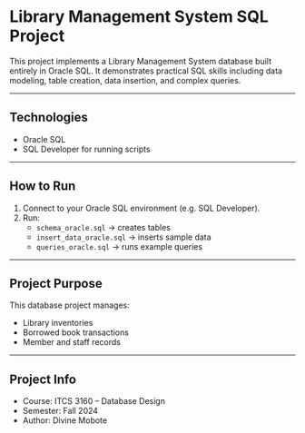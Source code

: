 # Library Management System SQL Project

This project implements a Library Management System database built entirely in Oracle SQL. It demonstrates practical SQL skills including data modeling, table creation, data insertion, and complex queries.

---

##  Technologies

- Oracle SQL
- SQL Developer for running scripts

---

##  How to Run

1. Connect to your Oracle SQL environment (e.g. SQL Developer).
2. Run:
   - `schema_oracle.sql` → creates tables
   - `insert_data_oracle.sql` → inserts sample data
   - `queries_oracle.sql` → runs example queries

---

##  Project Purpose

This database project manages:
- Library inventories
- Borrowed book transactions
- Member and staff records

---

##  Project Info

- Course: ITCS 3160 – Database Design
- Semester: Fall 2024
- Author: Divine Mobote
